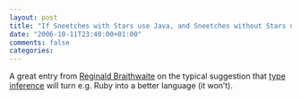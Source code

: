 ```yaml
---
layout: post
title: "If Sneetches with Stars use Java, and Sneetches without Stars use Ruby, who uses ML?"
date: "2006-10-11T23:40:00+01:00"
comments: false
categories: 
---
```


<p>A great entry from <a href="http://weblog.raganwald.com/2006/10/if-sneetches-with-stars-use-java-and.html">Reginald Braithwaite</a> on the typical suggestion that <a href="http://en.wikipedia.org/wiki/Type_inference">type inference</a> will turn e.g. Ruby into a better language (it won&#8217;t).</p>


